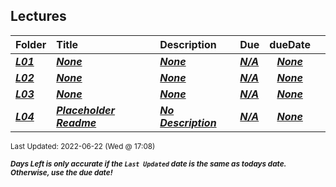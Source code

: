 ## Lectures

| Folder | Title | Description | Due | dueDate |  |
|:------|:------|:------|:------|:-----:|-----|
| ***<a href="https://github.com/rugbyprof/4443-Mobile-Apps_Summer22/tree/master/Lectures/L01">L01</a>*** | ***<a href="https://github.com/rugbyprof/4443-Mobile-Apps_Summer22/tree/master/Lectures/L01">None</a>*** | ***<a href="https://github.com/rugbyprof/4443-Mobile-Apps_Summer22/tree/master/Lectures/L01">None</a>*** | ***<a href="https://github.com/rugbyprof/4443-Mobile-Apps_Summer22/tree/master/Lectures/L01">N/A</a>*** | ***<a href="https://github.com/rugbyprof/4443-Mobile-Apps_Summer22/tree/master/Lectures/L01">None</a>*** |  |
| ***<a href="https://github.com/rugbyprof/4443-Mobile-Apps_Summer22/tree/master/Lectures/L02">L02</a>*** | ***<a href="https://github.com/rugbyprof/4443-Mobile-Apps_Summer22/tree/master/Lectures/L02">None</a>*** | ***<a href="https://github.com/rugbyprof/4443-Mobile-Apps_Summer22/tree/master/Lectures/L02">None</a>*** | ***<a href="https://github.com/rugbyprof/4443-Mobile-Apps_Summer22/tree/master/Lectures/L02">N/A</a>*** | ***<a href="https://github.com/rugbyprof/4443-Mobile-Apps_Summer22/tree/master/Lectures/L02">None</a>*** |  |
| ***<a href="https://github.com/rugbyprof/4443-Mobile-Apps_Summer22/tree/master/Lectures/L03">L03</a>*** | ***<a href="https://github.com/rugbyprof/4443-Mobile-Apps_Summer22/tree/master/Lectures/L03">None</a>*** | ***<a href="https://github.com/rugbyprof/4443-Mobile-Apps_Summer22/tree/master/Lectures/L03">None</a>*** | ***<a href="https://github.com/rugbyprof/4443-Mobile-Apps_Summer22/tree/master/Lectures/L03">N/A</a>*** | ***<a href="https://github.com/rugbyprof/4443-Mobile-Apps_Summer22/tree/master/Lectures/L03">None</a>*** |  |
| ***<a href="https://github.com/rugbyprof/4443-Mobile-Apps_Summer22/tree/master/Lectures/L04">L04</a>*** | ***<a href="https://github.com/rugbyprof/4443-Mobile-Apps_Summer22/tree/master/Lectures/L04"> Placeholder Readme </a>*** | ***<a href="https://github.com/rugbyprof/4443-Mobile-Apps_Summer22/tree/master/Lectures/L04"> No Description</a>*** | ***<a href="https://github.com/rugbyprof/4443-Mobile-Apps_Summer22/tree/master/Lectures/L04">N/A</a>*** | ***<a href="https://github.com/rugbyprof/4443-Mobile-Apps_Summer22/tree/master/Lectures/L04">None</a>*** |  |

<sup>Last Updated: 2022-06-22 (Wed @ 17:08)</sup> 

<sup>***Days Left is only accurate if the `Last Updated` date is the same as todays date. Otherwise, use the due date!***</sup> 